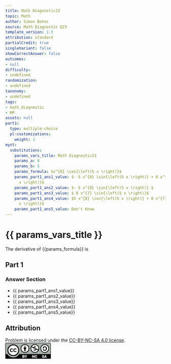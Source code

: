 ```yaml
---
title: Math Diagnostic23
topic: Math
author: Simon Bates
source: Math Diagnostic Q23
template_version: 1.3
attribution: standard
partialCredit: true
singleVariant: false
showCorrectAnswer: false
outcomes:
- null
difficulty:
- undefined
randomization:
- undefined
taxonomy:
- undefined
tags:
- math_diagnostic
- MP
assets: null
part1:
  type: multiple-choice
  pl-customizations:
    weight: 1
myst:
  substitutions:
    params_vars_title: Math Diagnostic23
    params_a: 8
    params_b: 5
    params_formula: $x^{8} \cos{\left(5 x \right)}$
    params_part1_ans1_value: $- 5 x^{8} \sin{\left(5 x \right)} + 8 x^{7} \cos{\left(5
      x \right)}$
    params_part1_ans2_value: $- 5 x^{8} \sin{\left(5 x \right)} $
    params_part1_ans3_value: $ 8 x^{7} \sin{\left(5 x \right)}$
    params_part1_ans4_value: $5 x^{8} \cos{\left(5 x \right)} + 8 x^{7} \sin{\left(5
      x \right)}$
    params_part1_ans5_value: Don't Know
---
```

# {{ params_vars_title }}
The derivative of {{params_formula}} is

## Part 1

### Answer Section

- {{ params_part1_ans1_value}}
- {{ params_part1_ans2_value}}
- {{ params_part1_ans3_value}}
- {{ params_part1_ans4_value}}
- {{ params_part1_ans5_value}}

## Attribution

Problem is licensed under the [CC-BY-NC-SA 4.0 license](https://creativecommons.org/licenses/by-nc-sa/4.0/).<br> ![The Creative Commons 4.0 license requiring attribution-BY, non-commercial-NC, and share-alike-SA license.](https://raw.githubusercontent.com/firasm/bits/master/by-nc-sa.png)
